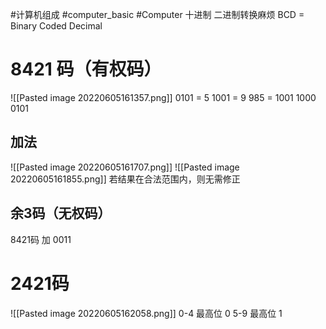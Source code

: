 #计算机组成 #computer_basic #Computer 
十进制 二进制转换麻烦
BCD = Binary Coded Decimal
# 8421 码（有权码）
![[Pasted image 20220605161357.png]]
0101 = 5
1001 = 9
985 = 1001 1000 0101 
## 加法
![[Pasted image 20220605161707.png]]
![[Pasted image 20220605161855.png]]
若结果在合法范围内，则无需修正

## 余3码（无权码）
8421码 加 0011

# 2421码
![[Pasted image 20220605162058.png]]
0-4 最高位 0
5-9 最高位 1